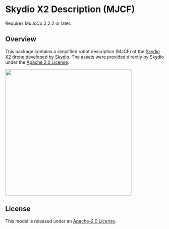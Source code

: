# Skydio X2 Description (MJCF)

Requires MuJoCo 2.2.2 or later.

## Overview

This package contains a simplified robot description (MJCF) of the [Skydio X2](https://www.skydio.com/skydio-x2) drone developed by [Skydio](https://www.skydio.com/). The assets were provided directly by Skydio under the [Apache 2.0 License](LICENSE).

<p float="left">
  <img src="x2.png" width="400">
</p>

## License

This model is released under an [Apache-2.0 License](LICENSE).
